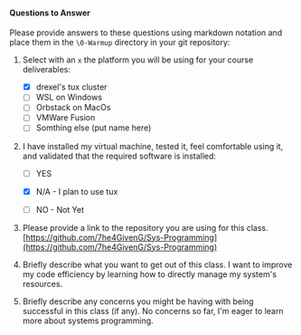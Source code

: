 #### Questions to Answer
Please provide answers to these questions using markdown notation and place them in the `\0-Warmup` directory in your git repository:

1. Select with an `x` the platform you will be using for your course deliverables:

    - [x] drexel's tux cluster
    - [ ] WSL on Windows       
    - [ ] Orbstack on MacOs    
    - [ ] VMWare Fusion
    - [ ] Somthing else (put name here)

2. I have installed my virtual machine, tested it, feel comfortable using it, and validated that the required software is installed:

    - [ ] YES
    - [x] N/A - I plan to use tux
    - [ ] NO - Not Yet


3. Please provide a link to the repository you are using for this class.
[https://github.com/7he4GivenG/Sys-Programming](https://github.com/7he4GivenG/Sys-Programming)

4. Briefly describe what you want to get out of this class.
I want to improve my code efficiency by learning how to directly manage my system's resources.

5. Briefly describe any concerns you might be having with being successful in this class (if any).
No concerns so far, I'm eager to learn more about systems programming.